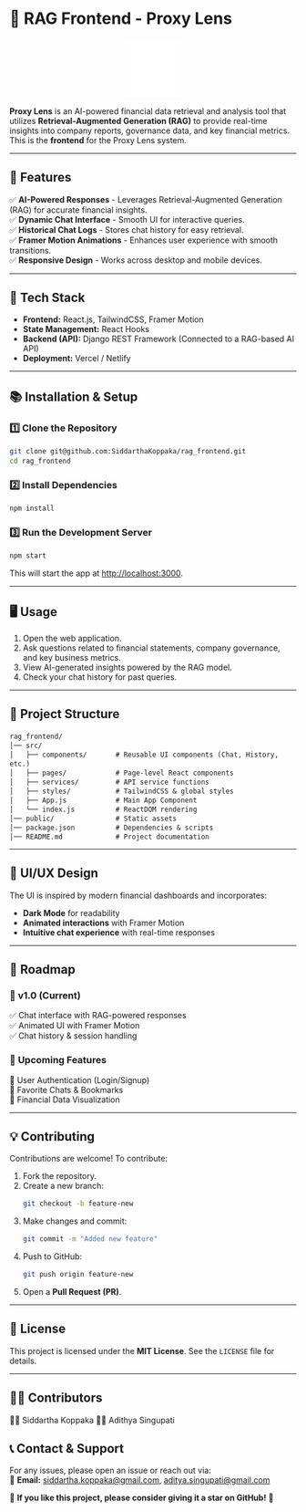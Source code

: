 # 🧠 RAG Frontend - Proxy Lens

<p align="center">
  <img src="https://github.com/SiddarthaKoppaka/rag_frontend/blob/main/public/Rag%20app%20Logo%20-%20white.png" alt="Project Logo" width="100">
</p>

**Proxy Lens** is an AI-powered financial data retrieval and analysis tool that utilizes **Retrieval-Augmented Generation (RAG)** to provide real-time insights into company reports, governance data, and key financial metrics. This is the **frontend** for the Proxy Lens system.

---

## 🚀 Features

✅ **AI-Powered Responses** - Leverages Retrieval-Augmented Generation (RAG) for accurate financial insights.  
✅ **Dynamic Chat Interface** - Smooth UI for interactive queries.  
✅ **Historical Chat Logs** - Stores chat history for easy retrieval.  
✅ **Framer Motion Animations** - Enhances user experience with smooth transitions.  
✅ **Responsive Design** - Works across desktop and mobile devices.  

---

## 🧐 Tech Stack

- **Frontend:** React.js, TailwindCSS, Framer Motion  
- **State Management:** React Hooks  
- **Backend (API):** Django REST Framework (Connected to a RAG-based AI API)  
- **Deployment:** Vercel / Netlify  

---

## 📚 Installation & Setup

### **1️⃣ Clone the Repository**
```sh
git clone git@github.com:SiddarthaKoppaka/rag_frontend.git
cd rag_frontend
```

### **2️⃣ Install Dependencies**
```sh
npm install
```

### **3️⃣ Run the Development Server**
```sh
npm start
```
This will start the app at [http://localhost:3000](http://localhost:3000).

---

## 🖥️ Usage

1. Open the web application.
2. Ask questions related to financial statements, company governance, and key business metrics.
3. View AI-generated insights powered by the RAG model.
4. Check your chat history for past queries.

---

## 📌 Project Structure

```
rag_frontend/
│── src/
│   ├── components/       # Reusable UI components (Chat, History, etc.)
│   ├── pages/            # Page-level React components
│   ├── services/         # API service functions
│   ├── styles/           # TailwindCSS & global styles
│   ├── App.js            # Main App Component
│   └── index.js          # ReactDOM rendering
│── public/               # Static assets
│── package.json          # Dependencies & scripts
│── README.md             # Project documentation
```

---

## 🎨 UI/UX Design

The UI is inspired by modern financial dashboards and incorporates:

- **Dark Mode** for readability  
- **Animated interactions** with Framer Motion  
- **Intuitive chat experience** with real-time responses  

---

## 🚦 Roadmap

### 🔹 **v1.0 (Current)**
✅ Chat interface with RAG-powered responses  
✅ Animated UI with Framer Motion  
✅ Chat history & session handling  

### 🔹 **Upcoming Features**
🚀 User Authentication (Login/Signup)  
🚀 Favorite Chats & Bookmarks  
🚀 Financial Data Visualization  

---

## 💡 Contributing

Contributions are welcome! To contribute:

1. Fork the repository.
2. Create a new branch:
   ```sh
   git checkout -b feature-new
   ```
3. Make changes and commit:
   ```sh
   git commit -m "Added new feature"
   ```
4. Push to GitHub:
   ```sh
   git push origin feature-new
   ```
5. Open a **Pull Request (PR)**.

---

## 📝 License

This project is licensed under the **MIT License**. See the `LICENSE` file for details.

---
## 🦸‍♂️ Contributors
🦸‍♂️ Siddartha Koppaka
🦸‍♂️ Adithya Singupati

## 📞 Contact & Support

For any issues, please open an issue or reach out via:  
📧 **Email:** siddartha.koppaka@gmail.com, aditya.singupati@gmail.com  

🌟 **If you like this project, please consider giving it a star on GitHub!** 🌟

